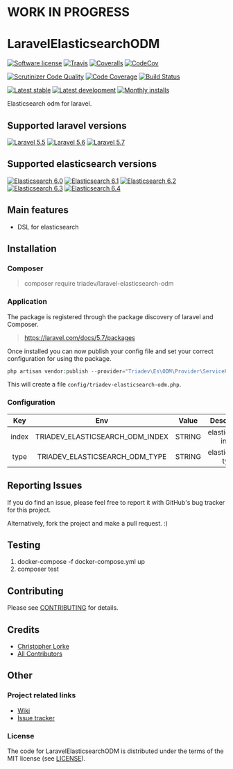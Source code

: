 # WORK IN PROGRESS

# LaravelElasticsearchODM

[![Software license][ico-license]](LICENSE)
[![Travis][ico-travis]][link-travis]
[![Coveralls](https://coveralls.io/repos/github/triadev/LaravelElasticsearchODM/badge.svg?branch=master)](https://coveralls.io/github/triadev/LaravelElasticsearchODM?branch=master)
[![CodeCov](https://codecov.io/gh/triadev/LaravelElasticsearchODM/branch/master/graph/badge.svg)](https://codecov.io/gh/triadev/LaravelElasticsearchODM)

[![Scrutinizer Code Quality](https://scrutinizer-ci.com/g/triadev/LaravelElasticsearchODM/badges/quality-score.png?b=master)](https://scrutinizer-ci.com/g/triadev/LaravelElasticsearchODM/?branch=master)
[![Code Coverage](https://scrutinizer-ci.com/g/triadev/LaravelElasticsearchODM/badges/coverage.png?b=master)](https://scrutinizer-ci.com/g/triadev/LaravelElasticsearchODM/?branch=master)
[![Build Status](https://scrutinizer-ci.com/g/triadev/LaravelElasticsearchODM/badges/build.png?b=master)](https://scrutinizer-ci.com/g/triadev/LaravelElasticsearchODM/build-status/master)

[![Latest stable][ico-version-stable]][link-packagist]
[![Latest development][ico-version-dev]][link-packagist]
[![Monthly installs][ico-downloads-monthly]][link-downloads]

Elasticsearch odm for laravel.

## Supported laravel versions
[![Laravel 5.5][icon-l55]][link-laravel]
[![Laravel 5.6][icon-l56]][link-laravel]
[![Laravel 5.7][icon-l57]][link-laravel]

## Supported elasticsearch versions
[![Elasticsearch 6.0][icon-e60]][link-elasticsearch]
[![Elasticsearch 6.1][icon-e61]][link-elasticsearch]
[![Elasticsearch 6.2][icon-e62]][link-elasticsearch]
[![Elasticsearch 6.3][icon-e63]][link-elasticsearch]
[![Elasticsearch 6.4][icon-e64]][link-elasticsearch]

## Main features
- DSL for elasticsearch

## Installation

### Composer
> composer require triadev/laravel-elasticsearch-odm

### Application
The package is registered through the package discovery of laravel and Composer.
>https://laravel.com/docs/5.7/packages

Once installed you can now publish your config file and set your correct configuration for using the package.
```php
php artisan vendor:publish --provider="Triadev\Es\ODM\Provider\ServiceProvider" --tag="config"
```

This will create a file ```config/triadev-elasticsearch-odm.php```.

### Configuration
| Key        | Env | Value           | Description | Default |
|:-------------:|:-------------:|:-------------:|:-----:|:-----:|
| index | TRIADEV_ELASTICSEARCH_ODM_INDEX | STRING | elasticsearch index | default_index |
| type | TRIADEV_ELASTICSEARCH_ODM_TYPE | STRING | elasticsearch type | null |

## Reporting Issues
If you do find an issue, please feel free to report it with GitHub's bug tracker for this project.

Alternatively, fork the project and make a pull request. :)

## Testing
1. docker-compose -f docker-compose.yml up
2. composer test

## Contributing
Please see [CONTRIBUTING](CONTRIBUTING.md) for details.

## Credits
- [Christopher Lorke][link-author]
- [All Contributors][link-contributors]

## Other

### Project related links
- [Wiki](https://github.com/triadev/LaravelElasticsearchODM/wiki)
- [Issue tracker](https://github.com/triadev/LaravelElasticsearchODM/issues)

### License
The code for LaravelElasticsearchODM is distributed under the terms of the MIT license (see [LICENSE](LICENSE)).

[ico-license]: https://img.shields.io/github/license/triadev/LaravelElasticsearchODM.svg?style=flat-square
[ico-version-stable]: https://img.shields.io/packagist/v/triadev/laravel-elasticsearch-odm.svg?style=flat-square
[ico-version-dev]: https://img.shields.io/packagist/vpre/triadev/laravel-elasticsearch-odm.svg?style=flat-square
[ico-downloads-monthly]: https://img.shields.io/packagist/dm/triadev/laravel-elasticsearch-odm.svg?style=flat-square
[ico-travis]: https://travis-ci.org/triadev/LaravelElasticsearchODM.svg?branch=master

[link-packagist]: https://packagist.org/packages/triadev/laravel-elasticsearch-odm
[link-downloads]: https://packagist.org/packages/triadev/laravel-elasticsearch-odm/stats
[link-travis]: https://travis-ci.org/triadev/LaravelElasticsearchODM

[icon-l55]: https://img.shields.io/badge/Laravel-5.5-brightgreen.svg?style=flat-square
[icon-l56]: https://img.shields.io/badge/Laravel-5.6-brightgreen.svg?style=flat-square
[icon-l57]: https://img.shields.io/badge/Laravel-5.7-brightgreen.svg?style=flat-square

[icon-e60]: https://img.shields.io/badge/Elasticsearch-6.0-brightgreen.svg?style=flat-square
[icon-e61]: https://img.shields.io/badge/Elasticsearch-6.1-brightgreen.svg?style=flat-square
[icon-e62]: https://img.shields.io/badge/Elasticsearch-6.2-brightgreen.svg?style=flat-square
[icon-e63]: https://img.shields.io/badge/Elasticsearch-6.3-brightgreen.svg?style=flat-square
[icon-e64]: https://img.shields.io/badge/Elasticsearch-6.4-brightgreen.svg?style=flat-square

[link-laravel]: https://laravel.com
[link-elasticsearch]: https://www.elastic.co/
[link-author]: https://github.com/triadev
[link-contributors]: ../../contributors
